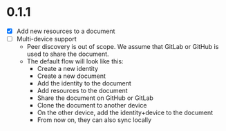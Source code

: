 # 0.1.1 

- [x] Add new resources to a document
- [ ] Multi-device support 
   - Peer discovery is out of scope. We assume that GitLab or GitHub is used to share the document.
   - The default flow will look like this:
      - Create a new identity
      - Create a new document
      - Add the identity to the document
      - Add resources to the document
      - Share the document on GitHub or GitLab
      - Clone the document to another device 
      - On the other device, add the identity+device to the document 
      - From now on, they can also sync locally 

   
